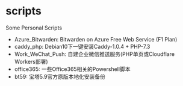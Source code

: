 # scripts
Some Personal Scripts

* Azure_Bitwarden: Bitwarden on Azure Free Web Service (F1 Plan)
* caddy_php: Debian10下一键安装Caddy-1.0.4 + PHP-7.3
* Work_WeChat_Push: 自建企业微信推送服务(PHP单页或Cloudflare Workers部署)
* office365: 一些Office365相关的Powershell脚本
* bt59: 宝塔5.9官方原版本地化安装备份
